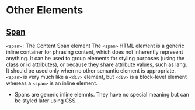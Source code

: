 # Other Elements

## [Span](https://developer.mozilla.org/en-US/docs/Web/HTML/Element/span)
`<span>:` The Content Span element
The `<span>` HTML element is a generic inline container for phrasing content, which does not inherently represent anything. It can be used to group elements for styling purposes (using the class or id attributes), or because they share attribute values, such as lang. It should be used only when no other semantic element is appropriate. `<span>` is very much like a `<div>` element, but `<div>` is a block-level element whereas a `<span>` is an inline element.
- Spans are generic inline elemnts. They have no special meaning but can be styled later using CSS.